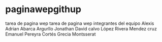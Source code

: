 # paginawepgithup
tarea de pagina wep tarea de pagina wep integrantes del equipo Alexis Adrian Abarca Argurllo Jonathan David calvo López Rivera Mendez cruz Emanuel Pereyra Cortés Grecia Montsserat
